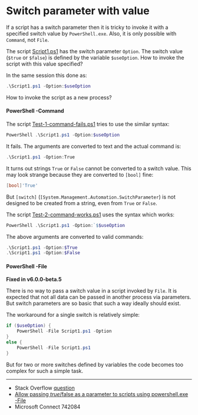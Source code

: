 # Switch parameter with value

If a script has a switch parameter then it is tricky to invoke it with a
specified switch value by `PowerShell.exe`. Also, it is only possible with
`Command`, not `File`.

The script [Script1.ps1](Script1.ps1) has the switch parameter `Option`. The switch value
(`$true` or `$false`) is defined by the variable `$useOption`. How to invoke
the script with this value specified?

In the same session this done as:

```powershell
.\Script1.ps1 -Option:$useOption
```

How to invoke the script as a new process?

#### PowerShell -Command

The script [Test-1-command-fails.ps1](Test-1-command-fails.ps1) tries to use the similar syntax:

```powershell
PowerShell .\Script1.ps1 -Option:$useOption
```

It fails. The arguments are converted to text and the actual command is:

```powershell
.\Script1.ps1 -Option:True
```

It turns out strings `True` or `False` cannot be converted to a switch value.
This may look strange because they are converted to `[bool]` fine:

```powershell
[bool]'True'
```

But `[switch]` (`[System.Management.Automation.SwitchParameter`) is not
designed to be created from a string, even from `True` or `False`.

The script [Test-2-command-works.ps1](Test-2-command-works.ps1) uses the syntax which works:

```powershell
PowerShell .\Script1.ps1 -Option:`$$useOption
```

The above arguments are converted to valid commands:

```powershell
.\Script1.ps1 -Option:$True
.\Script1.ps1 -Option:$False
```

#### PowerShell -File

**Fixed in v6.0.0-beta.5**

There is no way to pass a switch value in a script invoked by `File`. It is
expected that not all data can be passed in another process via parameters.
But switch parameters are so basic that such a way ideally should exist.

The workaround for a single switch is relatively simple:

```powershell
if ($useOption) {
    PowerShell -File Script1.ps1 -Option
}
else {
    PowerShell -File Script1.ps1
}
```

But for two or more switches defined by variables the code becomes too complex
for such a simple task.

---

- Stack Overflow [question](http://stackoverflow.com/q/30523948/323582)
- [Allow passing $true/$false as a parameter to scripts using powershell.exe -File](https://github.com/PowerShell/PowerShell/pull/4178)
- Microsoft Connect 742084
